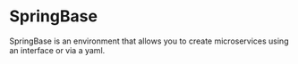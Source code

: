 # SpringBase
SpringBase is an environment that allows you to create microservices using an interface or via a yaml.
